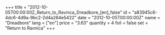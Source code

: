 +++
title = "2012-10-05T00:00:00Z_Return_to_Ravnica_Dreadbore_[en]_false"
id = "a83945c6-4dc6-4d9a-9bc2-2d4a264e5422"
date = "2012-10-05T00:00:00Z"
name = "Dreadbore"
lang = ["en"]
price = "3.63"
quantity = 4
foil = false
set = "Return to Ravnica"
+++
